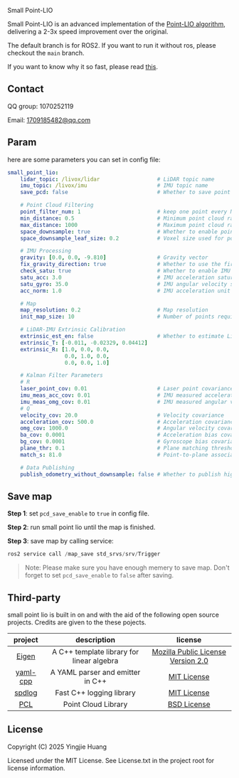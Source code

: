 Small Point-LIO

Small Point-LIO is an advanced implementation of the [Point-LIO algorithm](https://github.com/hku-mars/Point-LIO), delivering a 2-3x speed improvement over the original.

The default branch is for ROS2. If you want to run it without ros, please checkout the `main` branch.

If you want to know why it so fast, please read [this](TODO).

## Contact

QQ group: 1070252119

Email: 1709185482@qq.com

## Param

here are some parameters you can set in config file:

```yaml
small_point_lio:
    lidar_topic: /livox/lidar                  # LiDAR topic name
    imu_topic: /livox/imu                      # IMU topic name
    save_pcd: false                            # Whether to save point cloud

    # Point Cloud Filtering
    point_filter_num: 1                        # keep one point every N points
    min_distance: 0.5                          # Minimum point cloud radius; points closer than this will be filtered
    max_distance: 1000                         # Maximum point cloud radius; points farther than this will be filtered
    space_downsample: true                     # Whether to enable point cloud downsampling
    space_downsample_leaf_size: 0.2            # Voxel size used for point cloud downsampling

    # IMU Processing
    gravity: [0.0, 0.0, -9.810]                # Gravity vector
    fix_gravity_direction: true                # Whether to use the first 200 IMU data points to correct gravity direction (magnitude still from gravity parameter)
    check_satu: true                           # Whether to enable IMU data saturation check
    satu_acc: 3.0                              # IMU acceleration saturation threshold
    satu_gyro: 35.0                            # IMU angular velocity saturation threshold
    acc_norm: 1.0                              # IMU acceleration unit (multiple of gravity)

    # Map
    map_resolution: 0.2                        # Map resolution
    init_map_size: 10                          # Number of points required to initialize the map

    # LiDAR-IMU Extrinsic Calibration
    extrinsic_est_en: false                    # Whether to estimate LiDAR-IMU extrinsic transformation online
    extrinsic_T: [-0.011, -0.02329, 0.04412]
    extrinsic_R: [1.0, 0.0, 0.0,
                  0.0, 1.0, 0.0,
                  0.0, 0.0, 1.0]

    # Kalman Filter Parameters
    # R
    laser_point_cov: 0.01                      # Laser point covariance
    imu_meas_acc_cov: 0.01                     # IMU measured acceleration covariance
    imu_meas_omg_cov: 0.01                     # IMU measured angular velocity covariance
    # Q
    velocity_cov: 20.0                         # Velocity covariance
    acceleration_cov: 500.0                    # Acceleration covariance
    omg_cov: 1000.0                            # Angular velocity covariance
    ba_cov: 0.0001                             # Acceleration bias covariance
    bg_cov: 0.0001                             # Gyroscope bias covariance
    plane_thr: 0.1                             # Plane matching threshold (smaller value = stricter)
    match_s: 81.0                              # Point-to-plane association threshold (smaller value = stricter)

    # Data Publishing
    publish_odometry_without_downsample: false # Whether to publish high-frequency odometry. Note that this does not enhance the real-time nature of the odometry and but degrades performance. It is recommended to increase the point cloud publishing rate to achieve highly real-time odometry.
```

## Save map

**Step 1**: set `pcd_save_enable` to `true` in config file.

**Step 2**: run small point lio until the map is finished.

**Step 3**: save map by calling service:

```cpp
ros2 service call /map_save std_srvs/srv/Trigger
```

> Note: Please make sure you have enough memery to save map. Don't forget to set `pcd_save_enable` to `false` after saving.

## Third-party

small point lio is built in on and with the aid of the following open source projects. Credits are given to the these pojects.

|                     project                     |                description                |                                            license                                            |
| :---------------------------------------------: | :---------------------------------------: | :-------------------------------------------------------------------------------------------: |
|   [Eigen](https://gitlab.com/libeigen/eigen)    | A C++ template library for linear algebra | [Mozilla Public License Version 2.0](https://gitlab.com/libeigen/eigen/-/blob/master/LICENSE) |
| [yaml-cpp](https://github.com/jbeder/yaml-cpp)  |     A YAML parser and emitter in C++      |             [MIT License](https://github.com/jbeder/yaml-cpp/blob/master/LICENSE)             |
|   [spdlog](https://github.com/gabime/spdlog)    |         Fast C++ logging library          |               [MIT License](https://github.com/gabime/spdlog/blob/v1.x/LICENSE)               |
| [PCL](https://github.com/PointCloudLibrary/pcl) |            Point Cloud Library            |        [BSD License](https://github.com/PointCloudLibrary/pcl/blob/master/LICENSE.txt)        |

## License

Copyright (C) 2025 Yingjie Huang

Licensed under the MIT License. See License.txt in the project root for license information.
